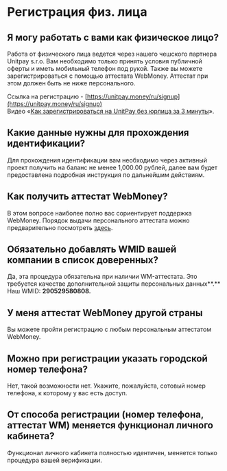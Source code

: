 # Регистрация физ. лица

## Я могу работать с вами как физическое лицо?

Работа от физического лица ведется через нашего чешского партнера Unitpay s.r.o. Вам необходимо только принять условия публичной оферты и иметь мобильный телефон под рукой. Также вы можете зарегистрироваться с помощью аттестата WebMoney. Аттестат при этом должен быть не ниже персонального. 

Ссылка на регистрацию - [https://unitpay.money/ru/signup](https://unitpay.money/ru/signup)  
Видео «[Как зарегистрироваться на UnitPay без юрлица за 3 минуты](https://bit.ly/36KpLLa)».

## Какие данные нужны для прохождения идентификации?

Для прохождения идентификации вам необходимо через активный проект получить на баланс не менее 1,000.00 рублей, далее вам будет предоставлена подробная инструкция по дальнейшим действиям.   
  


## Как получить аттестат WebMoney?

В этом вопросе наиболее полно вас сориентирует поддержка WebMoney. Порядок выдачи персонального аттестата можно предварительно посмотреть [здесь](https://wiki.webmoney.ru/projects/webmoney/wiki/poryadok_vydachi_personalnogo_attestata).

## **Обязательно добавлять WMID вашей компании в список доверенных?**

Да, эта процедура обязательна при наличии WM-аттестата. Это требуется качестве дополнительной защиты персональных данных**.** Наш WMID: **290529580808.**

## **У меня аттестат WebMoney другой страны**

Вы можете пройти регистрацию с любым персональным аттестатом WebMoney.

## **Можно при регистрации указать городской номер телефона?**

Нет, такой возможности нет. Укажите, пожалуйста, сотовый номер телефона, к которому у вас есть доступ.  


## **От способа регистрации \(номер телефона, аттестат WM\) меняется функционал личного кабинета?**

Функционал личного кабинета полностью идентичен, меняется только процедура вашей верификации.

